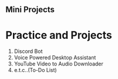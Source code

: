 ## Mini Projects 
# Practice and Projects
1. Discord Bot
2. Voice Powered Desktop Assistant
3. YouTube Video to Audio Downloader
4. e.t.c..(To-Do List)
